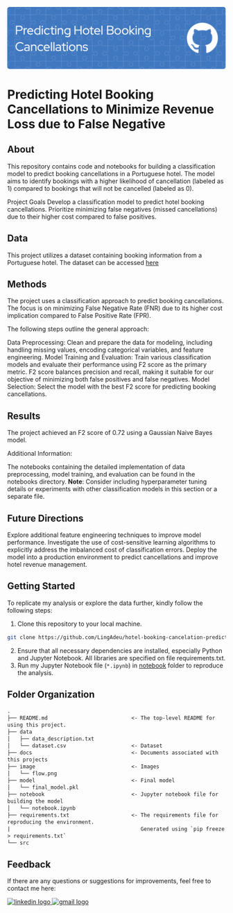 ![header](header.png)

# Predicting Hotel Booking Cancellations to Minimize Revenue Loss due to False Negative

## About
This repository contains code and notebooks for building a classification model to predict booking cancellations in a Portuguese hotel. The model aims to identify bookings with a higher likelihood of cancellation (labeled as 1) compared to bookings that will not be cancelled (labeled as 0).

Project Goals
Develop a classification model to predict hotel booking cancellations.
Prioritize minimizing false negatives (missed cancellations) due to their higher cost compared to false positives.

## Data
This project utilizes a dataset containing booking information from a Portuguese hotel. The dataset can be accessed [here](https://github.com/LingAdeu/hotel-booking-cancelation-prediction/blob/main/data/dataset.csv)

## Methods
The project uses a classification approach to predict booking cancellations. The focus is on minimizing False Negative Rate (FNR) due to its higher cost implication compared to False Positive Rate (FPR).

The following steps outline the general approach:

Data Preprocessing: Clean and prepare the data for modeling, including handling missing values, encoding categorical variables, and feature engineering.
Model Training and Evaluation: Train various classification models and evaluate their performance using F2 score as the primary metric. F2 score balances precision and recall, making it suitable for our objective of minimizing both false positives and false negatives.
Model Selection: Select the model with the best F2 score for predicting booking cancellations.

## Results
The project achieved an F2 score of 0.72 using a Gaussian Naive Bayes model.

Additional Information:

The notebooks containing the detailed implementation of data preprocessing, model training, and evaluation can be found in the notebooks directory.
<b>Note</b>: Consider including hyperparameter tuning details or experiments with other classification models in this section or a separate file.

## Future Directions
Explore additional feature engineering techniques to improve model performance.
Investigate the use of cost-sensitive learning algorithms to explicitly address the imbalanced cost of classification errors.
Deploy the model into a production environment to predict cancellations and improve hotel revenue management.

## Getting Started
To replicate my analysis or explore the data further, kindly follow the following steps:
1. Clone this repository to your local machine.
```bash
git clone https://github.com/LingAdeu/hotel-booking-cancelation-prediction.git
```
2. Ensure that all necessary dependencies are installed, especially Python and Jupyter Notebook. All libraries are specified on file requirements.txt.
3. Run my Jupyter Notebook file (`*.ipynb`) in [notebook](https://github.com/LingAdeu/hotel-booking-cancelation-prediction/tree/main/notebook) folder to reproduce the analysis.

## Folder Organization

    .
    ├── README.md                           <- The top-level README for using this project.
    ├── data
    │   ├── data_description.txt
    │   └── dataset.csv                     <- Dataset
    ├── docs                                <- Documents associated with this projects
    ├── image                               <- Images
    │   └── flow.png
    ├── model                               <- Final model 
    │   └── final_model.pkl
    ├── notebook                            <- Jupyter notebook file for building the model
    │   └── notebook.ipynb
    ├── requirements.txt                    <- The requirements file for reproducing the environment.
    |                                          Generated using `pip freeze > requirements.txt`
    └── src

## Feedback
If there are any questions or suggestions for improvements, feel free to contact me here:

<a href="https://www.linkedin.com/in/adelia-januarto/" target="_blank">
    <img src="https://raw.githubusercontent.com/maurodesouza/profile-readme-generator/master/src/assets/icons/social/linkedin/default.svg" width="52" height="40" alt="linkedin logo"/>
  </a>
<a href="mailto:januartoadelia@gmail.com" target="_blank">
    <img src="https://raw.githubusercontent.com/maurodesouza/profile-readme-generator/master/src/assets/icons/social/gmail/default.svg"  width="52" height="40" alt="gmail logo"/>
  </a>
